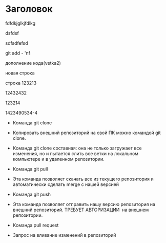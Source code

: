 # Заголовок

fdfdkjglkjfdlkg

dsfdsf

sdfsdfefsd

git add - 'nf 

дополнение кода(vetka2)

новая строка 

строка 123213

12432432

123214

1423490534-4


* Команда git clone
* Копировать внешний репозиторий на свой ПК можно командой git clone.
* Команда git clone составная: она не только загружает все изменения, но и пытается слить  все ветки на локальном компьютере и в удаленном репозитории.

* Команда git pull
* Эта команда позволяет скачать все из текущего репозитория и автоматически сделать merge с нашей версией

* Команда git push
* Эта команда позволяет отправить нашу версию репозитория на внешний репозиторий. ТРЕБУЕТ АВТОРИЗАЦИИ  на внешнем репозитории.

* Команда pull request
* Запрос на вливание изменений в репозиторий